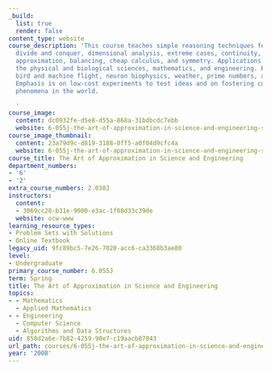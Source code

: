 ```yaml
---
_build:
  list: true
  render: false
content_type: website
course_description: 'This course teaches simple reasoning techniques for complex phenomena:
  divide and conquer, dimensional analysis, extreme cases, continuity, scaling, successive
  approximation, balancing, cheap calculus, and symmetry. Applications are drawn from
  the physical and biological sciences, mathematics, and engineering. Examples include
  bird and machine flight, neuron biophysics, weather, prime numbers, and animal locomotion.
  Emphasis is on low-cost experiments to test ideas and on fostering curiosity about
  phenomena in the world.

  '
course_image:
  content: dc0932fe-d5e8-d55a-868a-31bdbcdc7ebb
  website: 6-055j-the-art-of-approximation-in-science-and-engineering-spring-2008
course_image_thumbnail:
  content: 23a79d9c-d819-3188-0ff5-a0f04d9cfc4a
  website: 6-055j-the-art-of-approximation-in-science-and-engineering-spring-2008
course_title: The Art of Approximation in Science and Engineering
department_numbers:
- '6'
- '2'
extra_course_numbers: 2.038J
instructors:
  content:
  - 3069cc28-b31e-9000-e3ac-1f88d33c39de
  website: ocw-www
learning_resource_types:
- Problem Sets with Solutions
- Online Textbook
legacy_uid: 9fc89bc5-7e26-7020-acc6-ca3368b3ae80
level:
- Undergraduate
primary_course_number: 6.055J
term: Spring
title: The Art of Approximation in Science and Engineering
topics:
- - Mathematics
  - Applied Mathematics
- - Engineering
  - Computer Science
  - Algorithms and Data Structures
uid: 858d2a6e-7b82-4259-90e7-c19aacb87843
url_path: courses/6-055j-the-art-of-approximation-in-science-and-engineering-spring-2008
year: '2008'
---
```

